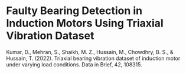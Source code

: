 # Faulty Bearing Detection in Induction Motors Using Triaxial Vibration Dataset
Kumar, D., Mehran, S., Shaikh, M. Z., Hussain, M., Chowdhry, B. S., & Hussain, T. (2022). Triaxial bearing vibration dataset of induction motor under varying load conditions. Data in Brief, 42, 108315.
